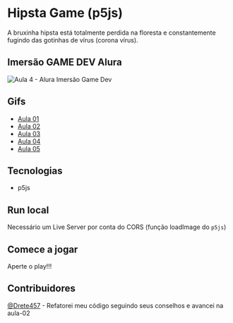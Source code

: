 # Hipsta Game (p5js)

A bruxinha hipsta está totalmente perdida na floresta e constantemente fugindo das gotinhas de vírus (corona vírus).

## Imersão GAME DEV Alura

![Aula 4 - Alura Imersão Game Dev](https://github.com/laisfrigerio/js-hipsta-game/blob/aula-05/screenshots/fifth-class.gif)

## Gifs

- [Aula 01](https://raw.githubusercontent.com/laisfrigerio/js-hipsta-game/master/screenshots/first-class.gif)
- [Aula 02](https://github.com/laisfrigerio/js-hipsta-game/blob/aula-02/screenshots/second-class.gif)
- [Aula 03](https://github.com/laisfrigerio/js-hipsta-game/blob/aula-03/screenshots/third-class.gif) 
- [Aula 04](https://github.com/laisfrigerio/js-hipsta-game/blob/aula-04/screenshots/fourth-class.gif)
- [Aula 05](https://github.com/laisfrigerio/js-hipsta-game/blob/aula-05/screenshots/fifth-class.gif) 

## Tecnologias

- p5js

## Run local

Necessário um Live Server por conta do CORS (função loadImage do `p5js`)

## Comece a jogar

Aperte o play!!!

## Contribuidores

[@Drete457](https://github.com/Drete457/) - Refatorei meu código seguindo seus conselhos e avancei na aula-02